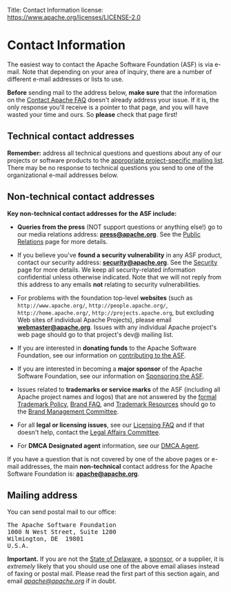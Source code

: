 Title: Contact Information
license: https://www.apache.org/licenses/LICENSE-2.0

# Contact Information #

The easiest way to contact the Apache Software Foundation (ASF) is via
e-mail. Note that depending on your area of inquiry, there are a number of
different e-mail addresses or lists to use.

**Before** sending mail to the address below, **make sure** that  the information on the [Contact Apache
FAQ](preFAQ.html) doesn't already address your issue. If it is, the only response you'll receive is a pointer
to that page, and you will have wasted your time and ours. So **please**
check that page first!

## Technical contact addresses ##

**Remember:** address all technical questions and questions
about any of our projects or software products to the
[appropriate project-specific mailing list](preFAQ.html#projects).
There may be no response to technical questions you send to one of the organizational e-mail addresses below.

## Non-technical contact addresses ##

**Key non-technical contact addresses for the ASF include:** 

- **Queries from the press** (NOT support
questions or anything else!) go to our media relations address:
**press@apache.org**. See the [Public Relations](/press/) page for more
details.

- If you believe you've **found a security vulnerability** in any ASF
product, contact our security address: **security@apache.org**. See
the [Security](/security/) page for more details. We keep all security-related
information confidential unless otherwise indicated. Note that we will not reply from this address to
any emails **not** relating to security vulnerabilities.

- For problems with the foundation top-level **websites** (such as
`http://www.apache.org/`,
`http://people.apache.org/`,
`http://home.apache.org/`,
`http://projects.apache.org`, but excluding Web sites of individual Apache
Projects), please email **webmaster@apache.org**. Issues with any individual 
Apache project's web page should go to that project's dev@ mailing list. 

- If you are interested in **donating funds** to the Apache Software
Foundation, see our information on [contributing to the
ASF](contributing.html).

- If you are interested in becoming a **major sponsor** of the Apache
Software Foundation, see our information on [Sponsoring the
ASF](sponsorship.html).

- Issues related to **trademarks or service marks** of the ASF (including all 
Apache project names and logos) that are not answered by the [formal Trademark Policy](marks/), 
[Brand FAQ](marks/faq), and [Trademark Resources](marks/resources) should go to
the [Brand Management Committee](marks/contact).

- For all **legal or licensing issues**, see our [Licensing FAQ](/foundation/license-faq.html) and if that doesn't help, 
contact the [Legal Affairs Committee](/legal/).

- For **DMCA Designated agent** information, see our [DMCA Agent](/legal/dmca.html).

If you have a question that is not covered by one of the above pages or
e-mail addresses, the main **non-technical** contact address for the Apache
Software Foundation is: **apache@apache.org**.

## Mailing address ##

You can send postal mail to our office:

<pre>
The Apache Software Foundation
1000 N West Street, Suite 1200
Wilmington, DE  19801
U.S.A.
</pre>

**Important.** If you are not the [State of Delaware](records/),
a [sponsor](thanks), or a supplier, it is *extremely* likely that
you should use one of the above email aliases instead of faxing or postal mail.  Please read
the first part of this section again, and email *apache@apache.org*
if in doubt.
